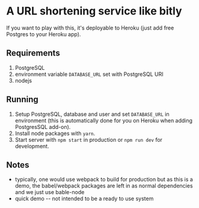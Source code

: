 # A URL shortening service like bitly

If you want to play with this, it's deployable to Heroku (just add
free Postgres to your Heroku app).

## Requirements

1. PostgreSQL
2. environment variable `DATABASE_URL` set with PostgreSQL URI
3. nodejs

## Running

1. Setup PostgreSQL, database and user and set `DATABASE_URL` in environment (this is automatically done for you on Heroku when adding PostgresSQL add-on).
2. Install node packages with `yarn`.
3. Start server with `npm start` in production or `npm run dev` for development.

## Notes

- typically, one would use webpack to build for production but as this is a demo, the babel/webpack packages are left in as normal dependencies and we just use bable-node
- quick demo -- not intended to be a ready to use system
